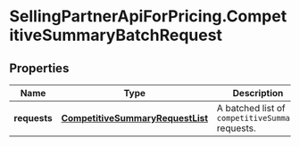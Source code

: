 # SellingPartnerApiForPricing.CompetitiveSummaryBatchRequest

## Properties
Name | Type | Description | Notes
------------ | ------------- | ------------- | -------------
**requests** | [**CompetitiveSummaryRequestList**](CompetitiveSummaryRequestList.md) | A batched list of `competitiveSummary` requests. | 


